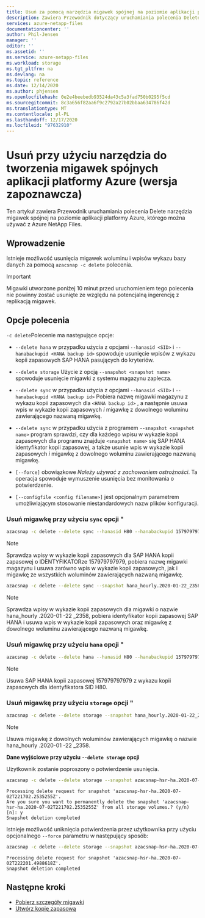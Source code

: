 ```yaml
---
title: Usuń za pomocą narzędzia migawek spójnej na poziomie aplikacji platformy Azure dla Azure NetApp Files | Microsoft Docs
description: Zawiera Przewodnik dotyczący uruchamiania polecenia Delete narzędzia migawek spójnej na poziomie aplikacji platformy Azure, którego można używać z Azure NetApp Files.
services: azure-netapp-files
documentationcenter: ''
author: Phil-Jensen
manager: ''
editor: ''
ms.assetid: ''
ms.service: azure-netapp-files
ms.workload: storage
ms.tgt_pltfrm: na
ms.devlang: na
ms.topic: reference
ms.date: 12/14/2020
ms.author: phjensen
ms.openlocfilehash: 0e2e4beebedb93524da43c5a3fad750b0295f5cd
ms.sourcegitcommit: 8c3a656f82aa6f9c2792a27b02bbaa634786f42d
ms.translationtype: MT
ms.contentlocale: pl-PL
ms.lasthandoff: 12/17/2020
ms.locfileid: "97632910"
---
```

# <a name="delete-using-azure-application-consistent-snapshot-tool-preview"></a>Usuń przy użyciu narzędzia do tworzenia migawek spójnych aplikacji platformy Azure (wersja zapoznawcza)

Ten artykuł zawiera Przewodnik uruchamiania polecenia Delete narzędzia migawek spójnej na poziomie aplikacji platformy Azure, którego można używać z Azure NetApp Files.

## <a name="introduction"></a>Wprowadzenie

Istnieje możliwość usunięcia migawek woluminu i wpisów wykazu bazy danych za pomocą `azacsnap -c delete` polecenia.

> [!IMPORTANT]
> Migawki utworzone poniżej 10 minut przed uruchomieniem tego polecenia nie powinny zostać usunięte ze względu na potencjalną ingerencję z replikacją migawek.

## <a name="command-options"></a>Opcje polecenia

`-c delete`Polecenie ma następujące opcje:

- `--delete hana` w przypadku użycia z opcjami `--hanasid <SID>` i `--hanabackupid <HANA backup id>` spowoduje usunięcie wpisów z wykazu kopii zapasowych SAP HANA pasujących do kryteriów.

- `--delete storage` Użycie z opcją `--snapshot <snapshot name>` spowoduje usunięcie migawki z systemu magazynu zaplecza.

- `--delete sync` w przypadku użycia z opcjami `--hanasid <SID>` i `--hanabackupid <HANA backup id>` Pobiera nazwę migawki magazynu z wykazu kopii zapasowych dla `<HANA backup id>` , a następnie usuwa wpis w wykazie kopii zapasowych _i_ migawkę z dowolnego woluminu zawierającego nazwaną migawkę.

- `--delete sync` w przypadku użycia z programem `--snapshot <snapshot name>` program sprawdzi, czy dla każdego wpisu w wykazie kopii zapasowych dla programu znajduje `<snapshot name>` się SAP HANA identyfikator kopii zapasowej, a także usunie wpis w wykazie kopii zapasowych _i_ migawkę z dowolnego woluminu zawierającego nazwaną migawkę.

- `[--force]` obowiązkowe *Należy używać z zachowaniem ostrożności*.  Ta operacja spowoduje wymuszenie usunięcia bez monitowania o potwierdzenie.

- `[--configfile <config filename>]` jest opcjonalnym parametrem umożliwiającym stosowanie niestandardowych nazw plików konfiguracji.

### <a name="delete-a-snapshot-using-sync-option"></a>Usuń migawkę przy użyciu `sync` opcji "

```bash
azacsnap -c delete --delete sync --hanasid H80 --hanabackupid 157979797979
```

> [!NOTE]
> Sprawdza wpisy w wykazie kopii zapasowych dla SAP HANA kopii zapasowej o IDENTYFIKATORze 157979797979, pobiera nazwę migawki magazynu i usuwa zarówno wpis w wykazie kopii zapasowych, jak i migawkę ze wszystkich woluminów zawierających nazwaną migawkę.

```bash
azacsnap -c delete --delete sync --snapshot hana_hourly.2020-01-22_2358
```

> [!NOTE]
> Sprawdza wpisy w wykazie kopii zapasowych dla migawki o nazwie hana_hourly .2020-01 -22 _2358, pobiera identyfikator kopii zapasowej SAP HANA i usuwa wpis w wykazie kopii zapasowych oraz migawkę z dowolnego woluminu zawierającego nazwaną migawkę.

### <a name="delete-a-snapshot-using-hana-option"></a>Usuń migawkę przy użyciu `hana` opcji "

```bash
azacsnap -c delete --delete hana --hanasid H80 --hanabackupid 157979797979
```

> [!NOTE]
> Usuwa SAP HANA kopii zapasowej 157979797979 z wykazu kopii zapasowych dla identyfikatora SID H80.

### <a name="delete-a-snapshot-using-storage-option"></a>Usuń migawkę przy użyciu `storage` opcji "

```bash
azacsnap -c delete --delete storage --snapshot hana_hourly.2020-01-22_2358
```

> [!NOTE]
> Usuwa migawkę z dowolnych woluminów zawierających migawkę o nazwie hana_hourly .2020-01 -22 _2358.

**Dane wyjściowe przy użyciu `--delete storage` opcji**

Użytkownik zostanie poproszony o potwierdzenie usunięcia.

```bash
azacsnap -c delete --delete storage --snapshot azacsnap-hsr-ha.2020-07-02T221702.2535255Z
```

```output
Processing delete request for snapshot 'azacsnap-hsr-ha.2020-07-02T221702.2535255Z'.
Are you sure you want to permanently delete the snapshot 'azacsnap-hsr-ha.2020-07-02T221702.2535255Z' from all storage volumes.? (y/n) [n]: y
Snapshot deletion completed
```

Istnieje możliwość uniknięcia potwierdzenia przez użytkownika przy użyciu opcjonalnego `--force` parametru w następujący sposób:

```bash
azacsnap -c delete --delete storage --snapshot azacsnap-hsr-ha.2020-07-02T222201.4988618Z --force
```

```output
Processing delete request for snapshot 'azacsnap-hsr-ha.2020-07-02T222201.4988618Z'.
Snapshot deletion completed
```

## <a name="next-steps"></a>Następne kroki

- [Pobierz szczegóły migawki](azacsnap-cmd-ref-details.md)
- [Utwórz kopię zapasową](azacsnap-cmd-ref-backup.md)
